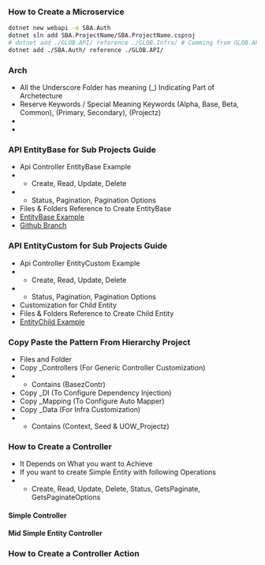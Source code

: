 ### How to Create a Microservice
```bash
dotnet new webapi -o SBA.Auth
dotnet sln add SBA.ProjectName/SBA.ProjectName.csproj
# dotnet add ./GLOB.API/ reference ./GLOB.Infra/ # Comming from GLOB.API Project
dotnet add ./SBA.Auth/ reference ./GLOB.API/
```
### Arch
- All the Underscore Folder has meaning (_) Indicating Part of Archetecture
- Reserve Keywords / Special Meaning Keywords (Alpha, Base, Beta, Common), (Primary, Secondary), (Projectz)
- 
- 

### API EntityBase for Sub Projects Guide
- Api Controller EntityBase Example
- - Create, Read, Update, Delete
- - Status, Pagination, Pagination Options
- Files & Folders Reference to Create EntityBase
- [EntityBase Example](https://github.com/ahsansoftengineer/sb-admin-dot-net-micro/commit/bf9eea9f6af3c476bd87fab3848e2d6ba3979224)
- [Github Branch](2_API_Example_CRUD_SPO_EntityForAllProjects_Child)

### API EntityCustom for Sub Projects Guide
- Api Controller EntityCustom Example
- - Create, Read, Update, Delete
- - Status, Pagination, Pagination Options
- Customization for Child Entity 
- Files & Folders Reference to Create Child Entity
- [EntityChild Example](https://github.com/ahsansoftengineer/sb-admin-dot-net-micro/commit/c283579a08c0fdeeb9a33331540d3cc5b228d709)



### Copy Paste the Pattern From Hierarchy Project
- Files and Folder 
- Copy _Controllers (For Generic Controller Customization)
- - Contains (BasezContr)
- Copy _DI (To Configure Dependency Injection)
- Copy _Mapping (To Configure Auto Mapper)
- Copy _Data (For Infra Customization)
- - Contains (Context, Seed & UOW_Projectz)

### How to Create a Controller
- It Depends on What you want to Achieve
- If you want to create Simple Entity with following Operations
- - Create, Read, Update, Delete, Status, GetsPaginate, GetsPaginateOptions



#### Simple Controller
#### Mid Simple Entity Controller


### How to Create a Controller Action

